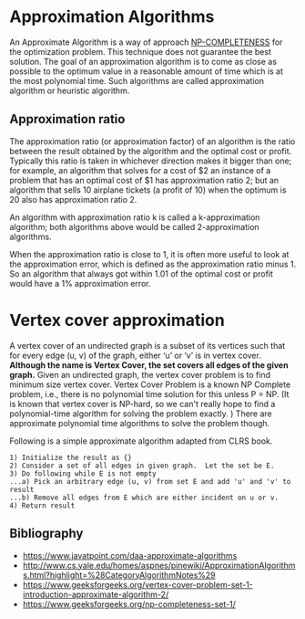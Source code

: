 <h1>Approximation Algorithms </h1>

An Approximate Algorithm is a way of approach [NP-COMPLETENESS](https://www.geeksforgeeks.org/np-completeness-set-1/) for the optimization problem. 
This technique does not guarantee the best solution. 
The goal of an approximation algorithm is to come as close as possible to the optimum value in a reasonable amount of time 
which is at the most polynomial time. Such algorithms are called approximation algorithm or heuristic algorithm.

<h2>Approximation ratio</h2>

The approximation ratio (or approximation factor) of an algorithm is the ratio between the result obtained by the algorithm 
and the optimal cost or profit. Typically this ratio is taken in whichever direction makes it bigger than one; 
for example, an algorithm that solves for a cost of $2 an instance of a problem that has an optimal cost of $1 has approximation ratio 2;
but an algorithm that sells 10 airplane tickets (a profit of 10) when the optimum is 20 also has approximation ratio 2.

An algorithm with approximation ratio k is called a k-approximation algorithm; both algorithms above would be called 2-approximation algorithms.

When the approximation ratio is close to 1, it is often more useful to look at the approximation error, 
which is defined as the approximation ratio minus 1. 
So an algorithm that always got within 1.01 of the optimal cost or profit would have a 1% approximation error.

<h1>Vertex cover approximation</h1>

A vertex cover of an undirected graph is a subset of its vertices such that for every edge (u, v) of the graph, 
either ‘u’ or ‘v’ is in vertex cover. 
__Although the name is Vertex Cover, the set covers all edges of the given graph.__ 
Given an undirected graph, the vertex cover problem is to find minimum size vertex cover.
Vertex Cover Problem is a known NP Complete problem, i.e., there is no polynomial time solution for this unless P = NP.
(It is known that vertex cover is NP-hard, 
so we can't really hope to find a polynomial-time algorithm for solving the problem exactly. )
There are approximate polynomial time algorithms to solve the problem though. 

Following is a simple approximate algorithm adapted from CLRS book.

```
1) Initialize the result as {}
2) Consider a set of all edges in given graph.  Let the set be E.
3) Do following while E is not empty
...a) Pick an arbitrary edge (u, v) from set E and add 'u' and 'v' to result
...b) Remove all edges from E which are either incident on u or v.
4) Return result 
```





<h2>Bibliography</h2>

* https://www.javatpoint.com/daa-approximate-algorithms
* http://www.cs.yale.edu/homes/aspnes/pinewiki/ApproximationAlgorithms.html?highlight=%28CategoryAlgorithmNotes%29
* https://www.geeksforgeeks.org/vertex-cover-problem-set-1-introduction-approximate-algorithm-2/
* https://www.geeksforgeeks.org/np-completeness-set-1/
